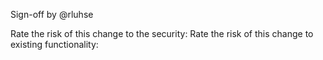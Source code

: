 Sign-off by @rluhse 


Rate the risk of this change to the security: 
Rate the risk of this change to existing functionality: 

